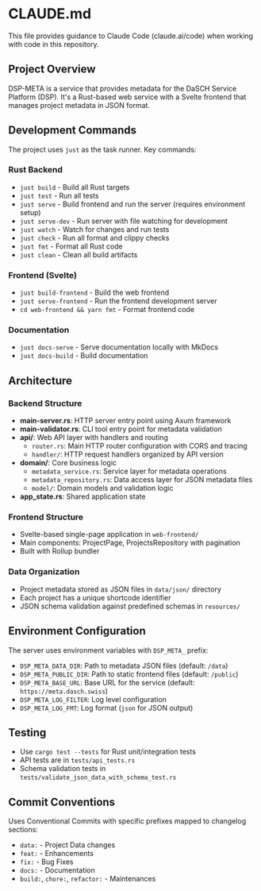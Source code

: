 # CLAUDE.md

This file provides guidance to Claude Code (claude.ai/code) when working with code in this repository.

## Project Overview

DSP-META is a service that provides metadata for the DaSCH Service Platform (DSP). It's a Rust-based web service with a Svelte frontend that manages project metadata in JSON format.

## Development Commands

The project uses `just` as the task runner. Key commands:

### Rust Backend
- `just build` - Build all Rust targets
- `just test` - Run all tests
- `just serve` - Build frontend and run the server (requires environment setup)
- `just serve-dev` - Run server with file watching for development
- `just watch` - Watch for changes and run tests
- `just check` - Run all format and clippy checks
- `just fmt` - Format all Rust code
- `just clean` - Clean all build artifacts

### Frontend (Svelte)
- `just build-frontend` - Build the web frontend
- `just serve-frontend` - Run the frontend development server
- `cd web-frontend && yarn fmt` - Format frontend code

### Documentation
- `just docs-serve` - Serve documentation locally with MkDocs
- `just docs-build` - Build documentation

## Architecture

### Backend Structure
- **main-server.rs**: HTTP server entry point using Axum framework
- **main-validator.rs**: CLI tool entry point for metadata validation
- **api/**: Web API layer with handlers and routing
  - `router.rs`: Main HTTP router configuration with CORS and tracing
  - `handler/`: HTTP request handlers organized by API version
- **domain/**: Core business logic
  - `metadata_service.rs`: Service layer for metadata operations
  - `metadata_repository.rs`: Data access layer for JSON metadata files
  - `model/`: Domain models and validation logic
- **app_state.rs**: Shared application state

### Frontend Structure
- Svelte-based single-page application in `web-frontend/`
- Main components: ProjectPage, ProjectsRepository with pagination
- Built with Rollup bundler

### Data Organization
- Project metadata stored as JSON files in `data/json/` directory
- Each project has a unique shortcode identifier
- JSON schema validation against predefined schemas in `resources/`

## Environment Configuration

The server uses environment variables with `DSP_META_` prefix:
- `DSP_META_DATA_DIR`: Path to metadata JSON files (default: `/data`)
- `DSP_META_PUBLIC_DIR`: Path to static frontend files (default: `/public`)
- `DSP_META_BASE_URL`: Base URL for the service (default: `https://meta.dasch.swiss`)
- `DSP_META_LOG_FILTER`: Log level configuration
- `DSP_META_LOG_FMT`: Log format (`json` for JSON output)

## Testing

- Use `cargo test --tests` for Rust unit/integration tests
- API tests are in `tests/api_tests.rs`
- Schema validation tests in `tests/validate_json_data_with_schema_test.rs`

## Commit Conventions

Uses Conventional Commits with specific prefixes mapped to changelog sections:
- `data:` - Project Data changes
- `feat:` - Enhancements  
- `fix:` - Bug Fixes
- `docs:` - Documentation
- `build:`, `chore:`, `refactor:` - Maintenances
